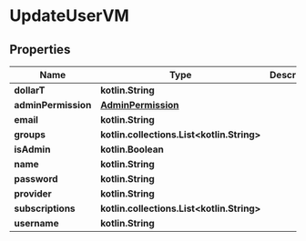 
# UpdateUserVM

## Properties
Name | Type | Description | Notes
------------ | ------------- | ------------- | -------------
**dollarT** | **kotlin.String** |  | 
**adminPermission** | [**AdminPermission**](AdminPermission.md) |  |  [optional]
**email** | **kotlin.String** |  |  [optional]
**groups** | **kotlin.collections.List&lt;kotlin.String&gt;** |  |  [optional]
**isAdmin** | **kotlin.Boolean** |  |  [optional]
**name** | **kotlin.String** |  |  [optional]
**password** | **kotlin.String** |  |  [optional]
**provider** | **kotlin.String** |  |  [optional]
**subscriptions** | **kotlin.collections.List&lt;kotlin.String&gt;** |  |  [optional]
**username** | **kotlin.String** |  |  [optional]



